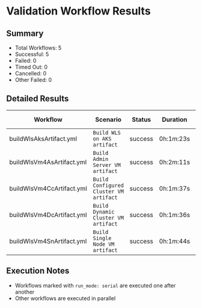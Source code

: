 # Validation Workflow Results

## Summary
- Total Workflows: 5
- Successful: 5
- Failed: 0
- Timed Out: 0
- Cancelled: 0
- Other Failed: 0

## Detailed Results

| Workflow | Scenario | Status | Duration | Run URL |
|----------|----------|---------|-----------|----------|
| buildWlsAksArtifact.yml | `Build WLS on AKS artifact` | success | 0h:1m:23s | [View Run](https://github.com/azure-javaee/weblogic-azure/actions/runs/17451856527) |
| buildWlsVm4AsArtifact.yml | `Build Admin Server VM artifact` | success | 0h:2m:11s | [View Run](https://github.com/azure-javaee/weblogic-azure/actions/runs/17451857787) |
| buildWlsVm4CcArtifact.yml | `Build Configured Cluster VM artifact` | success | 0h:1m:37s | [View Run](https://github.com/azure-javaee/weblogic-azure/actions/runs/17451859808) |
| buildWlsVm4DcArtifact.yml | `Build Dynamic Cluster VM artifact` | success | 0h:1m:36s | [View Run](https://github.com/azure-javaee/weblogic-azure/actions/runs/17451861923) |
| buildWlsVm4SnArtifact.yml | `Build Single Node VM artifact` | success | 0h:1m:44s | [View Run](https://github.com/azure-javaee/weblogic-azure/actions/runs/17451864220) |


## Execution Notes
- Workflows marked with `run_mode: serial` are executed one after another
- Other workflows are executed in parallel
